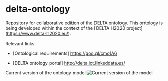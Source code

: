 # delta-ontology

Repository for collaborative edition of the DELTA ontology. This ontology is being developed within the context of the [DELTA H2020 project] (https://www.delta-h2020.eu/).

Relevant links:

- [Ontological requirements] https://goo.gl/cmo1A6

- [DELTA ontology portal] http://delta.iot.linkeddata.es/

Current version of the ontology model
![Current version of the model](https://github.com/albaizq/delta-ontology/blob/master/OnToology/ontology/delta.ttl/documentation/resources/images/delta.jpg "DELTA model")
